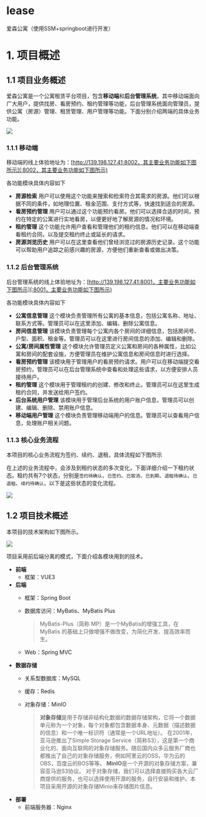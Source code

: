# lease
爱森公寓（使用SSM+springboot进行开发）
# 1. 项目概述

## 1.1 项目业务概述

爱森公寓是一个公寓租赁平台项目，包含**移动端**和**后台管理系统**，其中移动端面向广大用户，提供找房、看房预约、租约管理等功能，后台管理系统面向管理员，提供公寓（房源）管理、租赁管理、用户管理等功能。下面分别介绍两端的具体业务功能。

![](https://secure2.wostatic.cn/static/ghZS6MuaJ1X9FeX91mCcj/image.png?auth_key=1719472369-89kKec5qkG3aFqz3fWXeiR-0-4df31562d0522f1a5dddecc7fc51e3ac)

### 1.1.1 移动端

移动端的线上体验地址为：[http://139.198.127.41:8002，其主要业务功能如下图所示](:8002，其主要业务功能如下图所示)

各功能模块具体内容如下

- **房源检索**
用户可以使用这个功能来搜索和检索符合其需求的房源。他们可以根据不同的条件，如地理位置、租金范围、支付方式等，快速找到适合的房源。
- **看房预约管理**
用户可以通过这个功能预约看房。他们可以选择合适的时间，预约在特定的公寓进行实地看房，以便更好地了解房源的情况和环境。
- **租约管理**
这个功能允许用户查看和管理他们的租约信息。他们可以在移动端查看租约合同，以及提交租约终止或延长的请求。
- **房源浏览历史**
用户可以在这里查看他们曾经浏览过的房源历史记录。这个功能可以帮助用户追踪之前感兴趣的房源，方便他们重新查看或做出决策。

### 1.1.2 后台管理系统

后台管理系统的线上体验地址为：[http://139.198.127.41:8001，主要业务功能如下图所示](:8001，主要业务功能如下图所示)

各功能模块具体内容如下

- **公寓信息管理**
这个模块负责管理所有公寓的基本信息，包括公寓名称、地址、联系方式等。管理员可以在这里添加、编辑、删除公寓信息。
- **房间信息管理**
该模块负责管理每个公寓内各个房间的详细信息，包括房间号、户型、面积、租金等。管理员可以在这里进行房间信息的添加、编辑和删除。
- **公寓/房间属性管理**
这个模块允许管理员定义公寓和房间的各种属性，比如公寓和房间的配套设施，方便管理员在维护公寓信息和房间信息时进行选择。
- **看房预约管理**
该模块用于管理用户的看房预约请求。用户可以在移动端提交看房预约，管理员可以在后台管理系统中查看和处理这些请求，以方便安排人员接待用户。
- **租约管理**
这个模块用于管理租约的创建、修改和终止。管理员可以在这里生成租约合同，并发送给用户签约。
- **后台系统用户管理**
该模块用于管理后台系统的用户账户信息，管理员可以创建、编辑、删除、禁用账户信息。
- **移动端用户管理**
这个模块负责管理移动端用户的信息。管理员可以查看用户信息，处理账户相关问题。

### 1.1.3 核心业务流程

本项目的核心业务流程为签约、续约、退租，具体流程如下图所示

在上述的业务流程中，会涉及到租约状态的多次变化，下面详细介绍一下租约状态。租约共有7个状态，分别是`签约待确认`、`已签约`、`已取消`、`已到期`、`退租待确认`、`已退租`、`续约待确认`，以下是这些状态的变化流程。

![](https://secure2.wostatic.cn/static/4zfG3zf9YyPxfpyNgdeMCQ/image.png?auth_key=1719472369-d3UnTjPnwrZ5z4Ytyf9uiq-0-a65d43ed4f671d5b55ec92a6086ba690)

## 1.2 项目技术概述

本项目的技术架构如下图所示。

![](https://secure2.wostatic.cn/static/a7UEFy89pwWNakRy6fyvEW/image.png?auth_key=1719472369-9s7Yy7pNUHiHrJzyZjSBYb-0-72532f863a03061cf116f750b22496dd)

项目采用前后端分离的模式，下面介绍各模块用到的技术。

- **前端**
    - 框架：VUE3
- **后端**
    - 框架：Spring Boot
    - 数据库访问：MyBatis、MyBatis Plus

        > MyBatis-Plus（简称 MP）是一个MyBatis的增强工具，在 MyBatis 的基础上只做增强不做改变，为简化开发、提高效率而生。
    - Web：Spring MVC
- **数据存储**
    - 关系型数据库：MySQL
    - 缓存：Redis
    - 对象存储：MinIO

        > **对象存储**是用于存储非结构化数据的数据存储架构，它将一个数据单元称为一个对象，每个对象都包含数据本身、元数据（描述数据的信息）和一个唯一标识符（通常是一个URL地址）。
在2001年，亚马逊推出了Simple Storage Service（简称S3），这是第一个商业化的、面向互联网的对象存储服务。随后国内众多云服务厂商也都推出了自己的对象存储服务，例如阿里云的OSS，华为云的OBS，百度云的BOS等等。
**MinIO**是一个开源的对象存储方案，兼容亚马逊S3协议。
对于对象存储，我们可以选择直接购买各大云厂商提供的服务，也可以选择使用开源的服务，自行安装和维护。本项目采用开源的对象存储Minio来存储图片信息。
- **部署**
    - 前端服务器：Nginx
